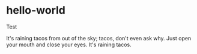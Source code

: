 # hello-world
Test

It's raining tacos from out of the sky; tacos, don't even ask why.
Just open your mouth and close your eyes.
It's raining tacos.

